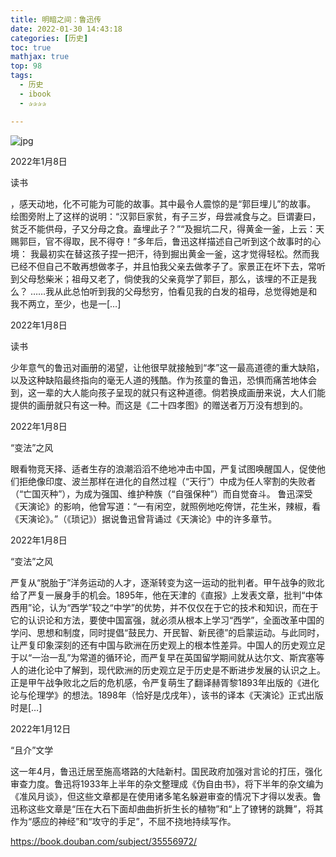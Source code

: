 ```yaml
---
title: 明暗之间：鲁迅传
date: 2022-01-30 14:43:18
categories: [历史]
toc: true
mathjax: true
top: 98
tags:
  - 历史
  - ibook
  - ✰✰✰✰

---
```




![jpg](https://img3.doubanio.com/view/subject/l/public/s33964070.jpg)



<!-- more -->

2022年1月8日

读书

，感天动地，化不可能为可能的故事。其中最令人震惊的是“郭巨埋儿”的故事。 绘图旁附上了这样的说明：“汉郭巨家贫，有子三岁，母尝减食与之。巨谓妻曰，贫乏不能供母，子又分母之食。盍埋此子？”“及掘坑二尺，得黄金一釜，上云：天赐郭巨，官不得取，民不得夺！”多年后，鲁迅这样描述自己听到这个故事时的心境： 我最初实在替这孩子捏一把汗，待到掘出黄金一釜，这才觉得轻松。然而我已经不但自己不敢再想做孝子，并且怕我父亲去做孝子了。家景正在坏下去，常听到父母愁柴米；祖母又老了，倘使我的父亲竟学了郭巨，那么，该埋的不正是我么？ ……我从此总怕听到我的父母愁穷，怕看见我的白发的祖母，总觉得她是和我不两立，至少，也是一[…]



2022年1月8日

读书

少年意气的鲁迅对画册的渴望，让他很早就接触到“孝”这一最高道德的重大缺陷，以及这种缺陷最终指向的毫无人道的残酷。作为孩童的鲁迅，恐惧而痛苦地体会到，这一辈的大人能向孩子呈现的就只有这种道德。倘若换成画册来说，大人们能提供的画册就只有这一种。而这是《二十四孝图》的赠送者万万没有想到的。



2022年1月8日

“变法”之风

眼看物竞天择、适者生存的浪潮滔滔不绝地冲击中国，严复试图唤醒国人，促使他们拒绝像印度、波兰那样在进化的自然过程（“天行”）中成为任人宰割的失败者（“亡国灭种”），为成为强国、维护种族（“自强保种”）而自觉奋斗。 鲁迅深受《天演论》的影响，他曾写道：“一有闲空，就照例地吃侉饼，花生米，辣椒，看《天演论》。”（《琐记》）据说鲁迅曾背诵过《天演论》中的许多章节。



2022年1月8日

“变法”之风

严复从“脱胎于”洋务运动的人才，逐渐转变为这一运动的批判者。甲午战争的败北给了严复一展身手的机会。1895年，他在天津的《直报》上发表文章，批判“中体西用”论，认为“西学”较之“中学”的优势，并不仅仅在于它的技术和知识，而在于它的认识论和方法，要使中国富强，就必须从根本上学习“西学”，全面改革中国的学问、思想和制度，同时提倡“鼓民力、开民智、新民德”的启蒙运动。与此同时，让严复印象深刻的还有中国与欧洲在历史观上的根本性差异。中国人的历史观立足于以“一治一乱”为常道的循环论，而严复早在英国留学期间就从达尔文、斯宾塞等人的进化论中了解到，现代欧洲的历史观立足于历史是不断进步发展的认识之上。正是甲午战争败北之后的危机感，令严复萌生了翻译赫胥黎1893年出版的《进化论与伦理学》的想法。1898年（恰好是戊戌年），该书的译本《天演论》正式出版时是[…]



2022年1月12日

“且介”文学

这一年4月，鲁迅迁居至施高塔路的大陆新村。国民政府加强对言论的打压，强化审查力度。鲁迅将1933年上半年的杂文整理成《伪自由书》，将下半年的杂文编为《准风月谈》，但这些文章都是在使用诸多笔名躲避审查的情况下才得以发表。鲁迅称这些文章是“压在大石下面却曲曲折折生长的植物”和“上了镣铐的跳舞”，将其作为“感应的神经”和“攻守的手足”，不屈不挠地持续写作。

https://book.douban.com/subject/35556972/

